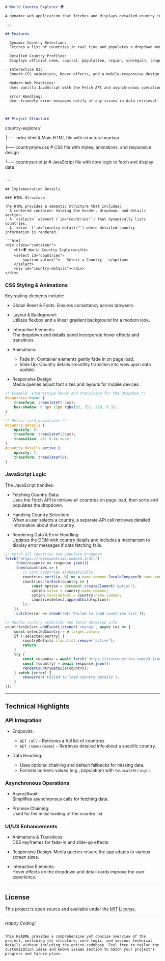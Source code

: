 ```markdown
# World Country Explorer 🌍

A dynamic web application that fetches and displays detailed country information using the REST Countries API. This project leverages AJAX (Fetch API) for asynchronous data retrieval and features a responsive, animated UI with smooth transitions and interactive elements.

---

## Features

- Dynamic Country Selection:  
  Fetches a list of countries in real time and populates a dropdown menu.

- Detailed Country Profiles:  
  Displays official name, capital, population, region, subregion, languages, and national flag.

- Interactive UI: 
  Smooth CSS animations, hover effects, and a mobile-responsive design enhance user engagement.

- Modern Web Practices:
  Uses vanilla JavaScript with the Fetch API and asynchronous operations for robust, clean code.

- Error Handling: 
  User-friendly error messages notify of any issues in data retrieval.

---

## Project Structure

```
country-explorer/

├── index.html          # Main HTML file with structural markup

├── countrystyle.css    # CSS file with styles, animations, and responsive design

└── countryscript.js    # JavaScript file with core logic to fetch and display data

```

---

## Implementation Details

### HTML Structure

The HTML provides a semantic structure that includes:
- A centered container holding the header, dropdown, and details section.
- A `<select>` element (`id="countries"`) that dynamically lists countries.
- A `<div>` (`id="country-details"`) where detailed country information is rendered.

```html
<div class="container">
    <h1>🌍 World Country Explorer</h1>
    <select id="countries"> 
        <option value="">-- Select a Country --</option>
    </select>
    <div id="country-details"></div>
</div>
```

### CSS Styling & Animations

Key styling elements include:
- Global Reset & Fonts:
  Ensures consistency across browsers.

- Layout & Background:  
  Utilizes flexbox and a linear gradient background for a modern look.
  
- Interactive Elements:  
  The dropdown and details panel incorporate hover effects and transitions.
  
- Animations: 
  - Fade In: Container elements gently fade in on page load.
  - Slide Up: Country details smoothly transition into view upon data update.
  
- Responsive Design:  
  Media queries adjust font sizes and layouts for mobile devices.

```css
/* Example: Interactive hover and transition for the dropdown */
#countries:hover {
    transform: translateY(-2px);
    box-shadow: 0 5px 15px rgba(52, 152, 219, 0.3);
}

/* Detail card animations */
#country-details {
    opacity: 0;
    transform: translateY(20px);
    transition: all 0.4s ease;
}
#country-details.active {
    opacity: 1;
    transform: translateY(0);
}
```

### JavaScript Logic

The JavaScript handles:
- Fetching Country Data:  
  Uses the Fetch API to retrieve all countries on page load, then sorts and populates the dropdown.
  
- Handling Country Selection:  
  When a user selects a country, a separate API call retrieves detailed information about that country.
  
- Rendering Data & Error Handling:  
  Updates the DOM with country details and includes a mechanism to display error messages if data fetching fails.

```javascript
// Fetch all countries and populate dropdown
fetch('https://restcountries.com/v3.1/all')
    .then(response => response.json())
    .then(countries => {
        // Sort countries alphabetically
        countries.sort((a, b) => a.name.common.localeCompare(b.name.common));
        countries.forEach(country => {
            const option = document.createElement('option');
            option.value = country.name.common;
            option.textContent = country.name.common;
            countriesSelect.appendChild(option);
        });
    })
    .catch(error => showError('Failed to load countries list'));

// Handle country selection and fetch detailed info
countriesSelect.addEventListener('change', async (e) => {
    const selectedCountry = e.target.value;
    if (!selectedCountry) {
        countryDetails.classList.remove('active');
        return;
    }
    try {
        const response = await fetch(`https://restcountries.com/v3.1/name/${encodeURIComponent(selectedCountry)}`);
        const [country] = await response.json();
        renderCountryDetails(country);
    } catch (error) {
        showError('Failed to load country details');
    }
});
```

---

## Technical Highlights

### API Integration
- Endpoints: 
  - `GET /all` – Retrieves a full list of countries.
  - `GET /name/{name}` – Retrieves detailed info about a specific country.
    
- Data Handling:  
  - Uses optional chaining and default fallbacks for missing data.
  - Formats numeric values (e.g., population) with `toLocaleString()`.

### Asynchronous Operations
- Async/Await:  
  Simplifies asynchronous calls for fetching data.
  
- Promise Chaining:  
  Used for the initial loading of the country list.

### UI/UX Enhancements
- Animations & Transitions:  
  CSS keyframes for fade-in and slide-up effects.
  
- Responsive Design:
  Media queries ensure the app adapts to various screen sizes.
  
- Interactive Elements:  
  Hover effects on the dropdown and detail cards improve the user experience.

---

## License

This project is open source and available under the [MIT License](LICENSE).

---

*Happy Coding!*
```

This README provides a comprehensive yet concise overview of the project, outlining its structure, core logic, and various technical details without including the entire codebase. Feel free to tailor the customization ideas and known issues section to match your project's progress and future plans.
